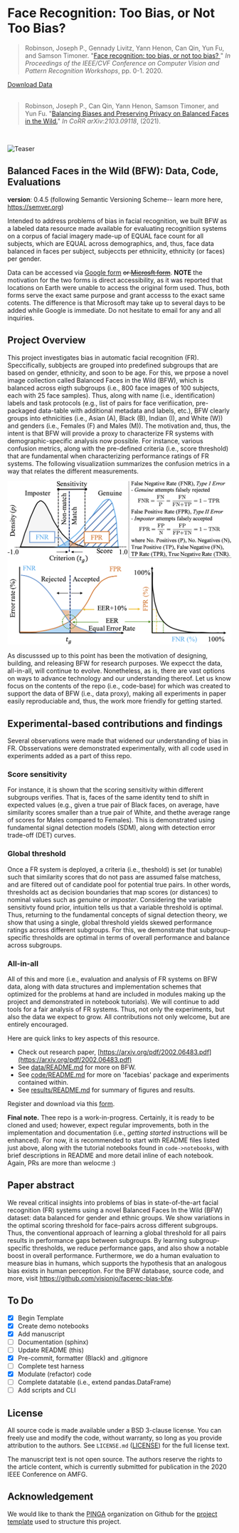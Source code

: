 # Face Recognition: Too Bias, or Not Too Bias?
<div>
<blockquote>
     Robinson, Joseph P., Gennady Livitz, Yann Henon, Can Qin, Yun Fu, and Samson Timoner. 
     "<a href="https://arxiv.org/pdf/2002.06483.pdf">Face recognition: too bias, or not too bias?
     </a>" 
     <i>In Proceedings of the IEEE/CVF Conference on Computer Vision and Pattern Recognition 
     Workshops</i>, pp. 0-1. 2020.
 </blockquote>
</div>
<div>
    <div>
      <a href="https://forms.gle/3HDBikmz36i9DnFf7">Download Data</a> 
     </div>
    <div style="display: none;" id="robinsonfacebias2020">
      <pre class="bibtex">@inproceedings{robinson2020face,
               title={Face recognition: too bias, or not too bias?},
               author={Robinson, Joseph P and Livitz, Gennady and Henon, Yann and Qin, Can and Fu, Yun and Timoner, Samson},
               booktitle={Proceedings of the IEEE/CVF Conference on Computer Vision and Pattern Recognition Workshops},
               pages={0--1},
               year={2020}
             }
    </pre>
  </div>
  <br>
</div>

<div>
<blockquote>
     Robinson, Joseph P., Can Qin, Yann Henon, Samson Timoner, and Yun Fu. 
     "<a href="https://arxiv.org/pdf/2103.09118.pdf">Balancing Biases and Preserving Privacy on
Balanced Faces in the Wild.</a>" <i>In CoRR arXiv:2103.09118</i>, (2021).
 </blockquote>
</div>
<div>
    <div style="display: none;" id="robinson2021balancing">
      <pre class="bibtex">@article{robinson2021balancing,
        title={Balancing Biases and Preserving Privacy on Balanced Faces in the Wild},
        author={Robinson, Joseph P and Qin, Can and Henon, Yann and Timoner, Samson and Fu, Yun},
        journal={arXiv preprint arXiv:2103.09118},
        year={2021}
       }
    </pre>
  </div>
  <br>
</div>


![Teaser](docs/bfw-logo.png)

## Balanced Faces in the Wild (BFW): Data, Code, Evaluations

__version__: 0.4.5 (following Semantic Versioning Scheme-- learn more here, https://semver.org)

Intended to address problems of bias in facial recognition, we built BFW as a labeled data resource made available for evaluating recognitiion systems on a corpus of facial imagery made-up of EQUAL face count for all subjects, which are EQUAL across demographics, and, thus, face data balanced in faces per subject, subjeccts per ethniciity, ethnicity (or faces) per gender.


Data can be accessed via <a href="https://forms.gle/PAKbxgUxCSUbM29q9">Google form</a> <s> or <a href="https://forms.office.com/Pages/ResponsePage.aspx?id=DQSIkWdsW0yxEjajBLZtrQAAAAAAAAAAAAMAAMDJhXxUMElHQ0tVSDFSNDZTMVBPSVpXMkxJTkY4Ny4u">Microsft form</a></s>. __NOTE__ the motivation for the two forms is direct accessibility, as it was reported that locations on Earth were unable to access the original form used. Thus, both forms serve the exact same purpose and grant accesss to the exact same cotents. The difference is that Microsoft may take up to several days to be added while Google is immediate. Do not hesitate to email for any and all inquiries.

## Project Overview
This project investigates bias in automatic facial recognition (FR). Speccifically, subbjects are grouped into predefined subgroups that are based on gender, ethnicity, and soon to be age. For this, we prpose a novel image collection called Balanced Faces in the Wild (BFW), which is balanced across eigth subgroups (i.e., 800 face images of 100 subjects, each with 25 face samples). Thus, along with name (i.e., identification) labels and task protocols (e.g., list of pairs for face verifiication, pre-packaged data-table with additional metadata and labels, etc.), BFW clearly groups into ethnicities (i.e., Asian (A), Black (B), Indian (I), and White (W)) and genders (i.e., Females (F) and Males (M)). The motivation and, thus, the intent is that BFW will provide a proxy to characterize FR systems with demographic-specific analysis now possible. For instance, various confusion metrics, along with the pre-defined criteria (i.e., score threshold) that are fundamental when characterizing performance ratings of FR systems. The following visualizatiion summarizes the confusion metrics in a way that relates the different measurements.

![metrics](docs/metric-summary.png)

As discusssed up to this point has been the motivation of designing, building, and releasing BFW for research purposes. We expecct the data, all-in-all, will continue to evolve. Nonetheless, as is, there are vast options on ways to advance technology and our understanding thereof. Let us know focus on the contents of the repo (i.e., code-base) for which was created to support the data of BFW (i.e., data proxy), making all experiments in paper easily reproduciable and, thus, the work more friendly for getting started.

## Experimental-based contributions and findings
Several observations were made that widened our understanding of bias in FR. Obsservations were demonstrated experimentally, with all code used in experiments added as a part of thiss repo.

### Score sensitivity
For instance, it is shown that the scoring sensitivity within different subgroups verifies. That is, faces of the same identity tend to shift in expected values (e.g., given a true pair of Black faces, on average, have similarity scores smaller than a true pair of White, and thethe average range of scores for Males compared to Females). This is demonstrated using fundamental signal detection models (SDM), along with detection error trade-off (DET) curves.

### Global threshold
Once a FR system is deployed, a criteria (i.e., theshold) is set (or tunable) such that similarity scores that do not pass are assumed false matchess, and are filtered out of candidate pool for potential true pairs. In other words, thresholds act as decision boundaries that map scores (or distances) to nominal values such as *genuine* or *imposter*. Considering the variable sensitivty found prior, intuition tells us that a variable threshold is optimal. Thus, returning to the fundamental concepts of signal detection theory, we show that using a single, global threshold yields skewed performance ratings across different subgroups. For this, we demonstrate that subgroup-specific thresholds are optimal in terms of overall performance and balance across subgroups. 

### All-in-all
All of this and more (i.e., evaluation and analysis of FR systems on BFW data, along with data structures and implementation schemes that optimized for the problems at hand are included in modules making up the project and demonstrated in notebook tutorials). We will continue to add tools for a fair analysis of FR systems. Thus, not only the experiments, but also the data we expect to grow. All contributions not only welcome, but are entirely encouraged.


Here are quick links to key aspects of this resource.

* Check out research paper, [https://arxiv.org/pdf/2002.06483.pdf](https://arxiv.org/pdf/2002.06483.pdf)
* See [data/README.md](data/README.md) for more on BFW.
* See [code/README.md](code/README.md) for more on 'facebias' package and experiments contained within.
* See [results/README.md](results/README.md) for summary of figures and results.

Register and download via this <a href="https://forms.office.com/Pages/ResponsePage.aspx?id=DQSIkWdsW0yxEjajBLZtrQAAAAAAAAAAAAMAAMDJhXxUMElHQ0tVSDFSNDZTMVBPSVpXMkxJTkY4Ny4u">form</a>.

**Final note.** Thee repo is a work-in-progress. Certainly, it is ready to be cloned and used; however, expect regular improvements, both in the implementation and documentation (i.e., *getting started* instructions will be enhanced). For now, it is recommended to start with README files listed just above, along with the tutorial notebooks found in `code->notebooks`, with brief descriptions in README and more detail inline of each notebook. Again, PRs are more than welocme :)

## Paper abstract
We reveal critical insights into problems of bias in state-of-the-art facial recognition (FR) systems using a novel Balanced Faces In the Wild (BFW) dataset: data balanced for gender and ethnic groups. We show variations in the optimal scoring threshold for face-pairs across different subgroups. Thus, the conventional approach of learning a global threshold for all pairs results in performance gaps between subgroups. By learning subgroup-specific thresholds, we reduce performance gaps, and also show a notable boost in overall performance. Furthermore, we do a human evaluation to measure bias in humans, which supports the hypothesis that an analogous bias exists in human perception. For the BFW database, source code, and more, visit <a href="https://github.com/visionjo/facerec-bias-bfw">https://github.com/visionjo/facerec-bias-bfw</a>.


## To Do
- [x] Begin Template
- [x] Create demo notebooks
- [x] Add manuscript
- [ ] Documentation (sphinx)
- [ ] Update README (this)
- [x] Pre-commit, formatter (Black) and .gitignore
- [ ] Complete test harness
- [x] Modulate (refactor) code
- [ ] Complete datatable (i.e., extend pandas.DataFrame)
- [ ] Add scripts and CLI

## License

All source code is made available under a BSD 3-clause license. You can freely use and modify the code, without warranty, so long as you provide attribution to the authors. See `LICENSE.md` ([LICENSE](LICENSE.md)) for the full license text.

The manuscript text is not open source. The authors reserve the rights to the article content, which is currently submitted for publication in the 2020 IEEE Conference on AMFG.

## Acknowledgement
We would like to thank the [PINGA](https://github.com/pinga-lab?type=source) organization on Github for the [project template](https://github.com/pinga-lab/paper-template) used to structure this project.
